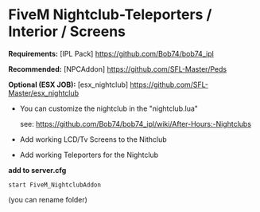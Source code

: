 # FiveM Nightclub-Teleporters / Interior / Screens

**Requirements:**
[IPL Pack] https://github.com/Bob74/bob74_ipl

**Recommended:**
[NPCAddon] https://github.com/SFL-Master/Peds

**Optional (ESX JOB):**
[esx_nightclub] https://github.com/SFL-Master/esx_nightclub

- You can customize the nightclub in the "nightclub.lua" 

    see: https://github.com/Bob74/bob74_ipl/wiki/After-Hours:-Nightclubs

- Add working LCD/Tv Screens to the Nithclub 
- Add working Teleporters for the Nightclub

**add to server.cfg**
```
start FiveM_NightclubAddon
```
(you can rename folder)
